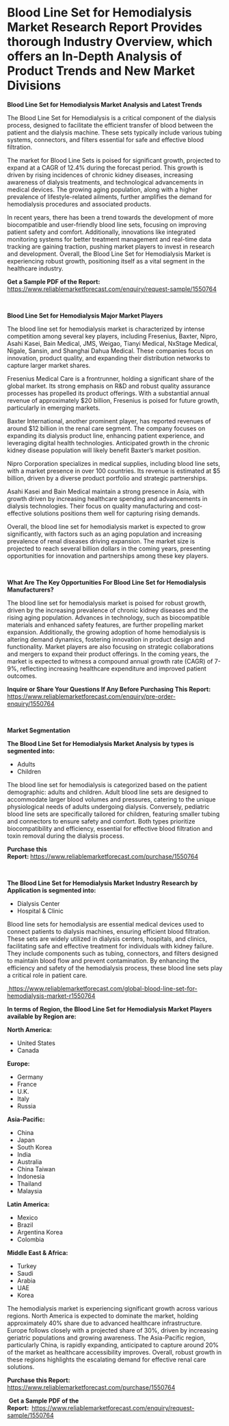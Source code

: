 <p><h1>Blood Line Set for Hemodialysis Market Research Report Provides thorough Industry Overview, which offers an In-Depth Analysis of Product Trends and New Market Divisions</h1></p><p><strong>Blood Line Set for Hemodialysis Market Analysis and Latest Trends</strong></p>
<p><p>The Blood Line Set for Hemodialysis is a critical component of the dialysis process, designed to facilitate the efficient transfer of blood between the patient and the dialysis machine. These sets typically include various tubing systems, connectors, and filters essential for safe and effective blood filtration. </p><p>The market for Blood Line Sets is poised for significant growth, projected to expand at a CAGR of 12.4% during the forecast period. This growth is driven by rising incidences of chronic kidney diseases, increasing awareness of dialysis treatments, and technological advancements in medical devices. The growing aging population, along with a higher prevalence of lifestyle-related ailments, further amplifies the demand for hemodialysis procedures and associated products. </p><p>In recent years, there has been a trend towards the development of more biocompatible and user-friendly blood line sets, focusing on improving patient safety and comfort. Additionally, innovations like integrated monitoring systems for better treatment management and real-time data tracking are gaining traction, pushing market players to invest in research and development. Overall, the Blood Line Set for Hemodialysis Market is experiencing robust growth, positioning itself as a vital segment in the healthcare industry.</p></p>
<p><strong>Get a Sample PDF of the Report:&nbsp;</strong> <a href="https://www.reliablemarketforecast.com/enquiry/request-sample/1550764?utm_campaign=2721&utm_medium=2&utm_source=Github&utm_content=ia&utm_term=13042025&utm_id=blood-line-set-for-hemodialysis">https://www.reliablemarketforecast.com/enquiry/request-sample/1550764</a></p>
<p>&nbsp;</p>
<p><strong>Blood Line Set for Hemodialysis Major Market Players</strong></p>
<p><p>The blood line set for hemodialysis market is characterized by intense competition among several key players, including Fresenius, Baxter, Nipro, Asahi Kasei, Bain Medical, JMS, Weigao, Tianyi Medical, NxStage Medical, Nigale, Sansin, and Shanghai Dahua Medical. These companies focus on innovation, product quality, and expanding their distribution networks to capture larger market shares.</p><p>Fresenius Medical Care is a frontrunner, holding a significant share of the global market. Its strong emphasis on R&D and robust quality assurance processes has propelled its product offerings. With a substantial annual revenue of approximately $20 billion, Fresenius is poised for future growth, particularly in emerging markets.</p><p>Baxter International, another prominent player, has reported revenues of around $12 billion in the renal care segment. The company focuses on expanding its dialysis product line, enhancing patient experience, and leveraging digital health technologies. Anticipated growth in the chronic kidney disease population will likely benefit Baxter’s market position.</p><p>Nipro Corporation specializes in medical supplies, including blood line sets, with a market presence in over 100 countries. Its revenue is estimated at $5 billion, driven by a diverse product portfolio and strategic partnerships.</p><p>Asahi Kasei and Bain Medical maintain a strong presence in Asia, with growth driven by increasing healthcare spending and advancements in dialysis technologies. Their focus on quality manufacturing and cost-effective solutions positions them well for capturing rising demands.</p><p>Overall, the blood line set for hemodialysis market is expected to grow significantly, with factors such as an aging population and increasing prevalence of renal diseases driving expansion. The market size is projected to reach several billion dollars in the coming years, presenting opportunities for innovation and partnerships among these key players.</p></p>
<p>&nbsp;</p>
<p><strong>What Are The Key Opportunities For Blood Line Set for Hemodialysis Manufacturers?</strong></p>
<p><p>The blood line set for hemodialysis market is poised for robust growth, driven by the increasing prevalence of chronic kidney diseases and the rising aging population. Advances in technology, such as biocompatible materials and enhanced safety features, are further propelling market expansion. Additionally, the growing adoption of home hemodialysis is altering demand dynamics, fostering innovation in product design and functionality. Market players are also focusing on strategic collaborations and mergers to expand their product offerings. In the coming years, the market is expected to witness a compound annual growth rate (CAGR) of 7-9%, reflecting increasing healthcare expenditure and improved patient outcomes.</p></p>
<p><strong>Inquire or Share Your Questions If Any Before Purchasing This Report:</strong> <a href="https://www.reliablemarketforecast.com/enquiry/pre-order-enquiry/1550764?utm_campaign=2721&utm_medium=2&utm_source=Github&utm_content=ia&utm_term=13042025&utm_id=blood-line-set-for-hemodialysis">https://www.reliablemarketforecast.com/enquiry/pre-order-enquiry/1550764</a></p>
<p>&nbsp;</p>
<p><strong>Market Segmentation</strong></p>
<p><strong>The Blood Line Set for Hemodialysis Market Analysis by types is segmented into:</strong></p>
<p><ul><li>Adults</li><li>Children</li></ul></p>
<p><p>The blood line set for hemodialysis is categorized based on the patient demographic: adults and children. Adult blood line sets are designed to accommodate larger blood volumes and pressures, catering to the unique physiological needs of adults undergoing dialysis. Conversely, pediatric blood line sets are specifically tailored for children, featuring smaller tubing and connectors to ensure safety and comfort. Both types prioritize biocompatibility and efficiency, essential for effective blood filtration and toxin removal during the dialysis process.</p></p>
<p><strong>Purchase this Report:&nbsp;</strong><a href="https://www.reliablemarketforecast.com/purchase/1550764?utm_campaign=2721&utm_medium=2&utm_source=Github&utm_content=ia&utm_term=13042025&utm_id=blood-line-set-for-hemodialysis">https://www.reliablemarketforecast.com/purchase/1550764</a></p>
<p>&nbsp;</p>
<p><strong>The Blood Line Set for Hemodialysis Market Industry Research by Application is segmented into:</strong></p>
<p><ul><li>Dialysis Center</li><li>Hospital & Clinic</li></ul></p>
<p><p>Blood line sets for hemodialysis are essential medical devices used to connect patients to dialysis machines, ensuring efficient blood filtration. These sets are widely utilized in dialysis centers, hospitals, and clinics, facilitating safe and effective treatment for individuals with kidney failure. They include components such as tubing, connectors, and filters designed to maintain blood flow and prevent contamination. By enhancing the efficiency and safety of the hemodialysis process, these blood line sets play a critical role in patient care.</p></p>
<p><a href="https://www.reliablemarketforecast.com/global-blood-line-set-for-hemodialysis-market-r1550764?utm_campaign=2721&utm_medium=2&utm_source=Github&utm_content=ia&utm_term=13042025&utm_id=blood-line-set-for-hemodialysis">&nbsp;https://www.reliablemarketforecast.com/global-blood-line-set-for-hemodialysis-market-r1550764</a></p>
<p><strong>In terms of Region, the Blood Line Set for Hemodialysis Market Players available by Region are:</strong></p>
<p>
    <p> <strong> North America: </strong>
        <ul>
            <li>United States</li>
            <li>Canada</li>
        </ul>
        </p> 
    <p> <strong> Europe: </strong>
        <ul>
            <li>Germany</li>
            <li>France</li>
            <li>U.K.</li>
            <li>Italy</li>
            <li>Russia</li>
        </ul>
        </p> 
    <p> <strong> Asia-Pacific: </strong>
        <ul>
            <li>China</li>
            <li>Japan</li>
            <li>South Korea</li>
            <li>India</li>
            <li>Australia</li>
            <li>China Taiwan</li>
            <li>Indonesia</li>
            <li>Thailand</li>
            <li>Malaysia</li>
        </ul>
        </p> 
    <p> <strong> Latin America: </strong>
        <ul>
            <li>Mexico</li>
            <li>Brazil</li>
            <li>Argentina Korea</li>
            <li>Colombia</li>
        </ul>
        </p> 
    <p> <strong> Middle East & Africa: </strong>
        <ul>
            <li>Turkey</li>
            <li>Saudi</li>
            <li>Arabia</li>
            <li>UAE</li>
            <li>Korea</li>
        </ul>
    </p>
    </p>
<p><p>The hemodialysis market is experiencing significant growth across various regions. North America is expected to dominate the market, holding approximately 40% share due to advanced healthcare infrastructure. Europe follows closely with a projected share of 30%, driven by increasing geriatric populations and growing awareness. The Asia-Pacific region, particularly China, is rapidly expanding, anticipated to capture around 20% of the market as healthcare accessibility improves. Overall, robust growth in these regions highlights the escalating demand for effective renal care solutions.</p></p>
<p><strong>Purchase this Report: </strong><a href="https://www.reliablemarketforecast.com/purchase/1550764?utm_campaign=2721&utm_medium=2&utm_source=Github&utm_content=ia&utm_term=13042025&utm_id=blood-line-set-for-hemodialysis">https://www.reliablemarketforecast.com/purchase/1550764</a></p>
<p>&nbsp;<strong>Get a Sample PDF of the Report:&nbsp;&nbsp;</strong><a href="https://www.reliablemarketforecast.com/enquiry/request-sample/1550764?utm_campaign=2721&utm_medium=2&utm_source=Github&utm_content=ia&utm_term=13042025&utm_id=blood-line-set-for-hemodialysis">https://www.reliablemarketforecast.com/enquiry/request-sample/1550764</a></p>
<p><strong></strong></p>
<p><p></p><p></p><p></p></p>